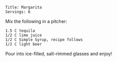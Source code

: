 ~~~ recipe-info
Title: Margarita
Servings: 6
~~~

Mix the following in a pitcher:

~~~ recipe-ingredients
1.5 C tequila
1/2 C lime juice
1/2 C Simple Syrup, recipe follows
1/2 C light beer
~~~

Pour into ice-filled, salt-rimmed glasses and enjoy!
